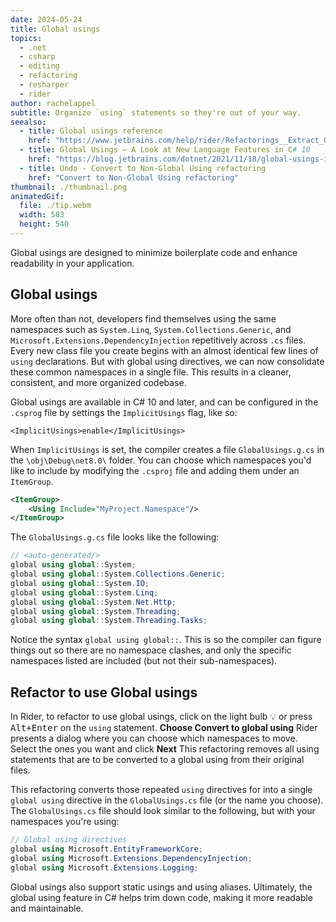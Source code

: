 ```yaml
---
date: 2024-05-24
title: Global usings
topics:
  - .net
  - csharp
  - editing
  - refactoring
  - resharper
  - rider
author: rachelappel
subtitle: Organize `using` statements so they're out of your way.
seealso:
  - title: Global usings reference
    href: "https://www.jetbrains.com/help/rider/Refactorings__Extract_Global_Using.html"
  - title: Global Usings – A Look at New Language Features in C# 10
    href: "https://blog.jetbrains.com/dotnet/2021/11/18/global-usings-in-csharp-10/"
  - title: Undo - Convert to Non-Global Using refactoring
    href: "Convert to Non-Global Using refactoring"
thumbnail: ./thumbnail.png
animatedGif:
  file: ./tip.webm
  width: 583
  height: 540
---
```


Global usings are designed to minimize boilerplate code and enhance readability in your application.

## Global usings

More often than not, developers find themselves using the same namespaces such as `System.Linq`, `System.Collections.Generic`, and `Microsoft.Extensions.DependencyInjection` repetitively across `.cs` files.
Every new class file you create begins with an almost identical few lines of `using` declarations.
But with global using directives, we can now consolidate these common namespaces in a single file. This results in a cleaner, consistent, and more organized codebase.

Global usings are available in C# 10 and later, and can be configured in the `.csprog` file by settings the `ImplicitUsings` flag, like so:

`<ImplicitUsings>enable</ImplicitUsings>`

When `ImplicitUsings` is set, the compiler creates a file `GlobalUsings.g.cs` in the `\obj\Debug\net8.0\` folder.
You can choose which namespaces you'd like to include by modifying the `.csproj` file and adding them under an `ItemGroup`.

```xml
<ItemGroup>
    <Using Include="MyProject.Namespace"/>
</ItemGroup>
```

The `GlobalUsings.g.cs` file looks like the following:

```csharp
// <auto-generated/>
global using global::System;
global using global::System.Collections.Generic;
global using global::System.IO;
global using global::System.Linq;
global using global::System.Net.Http;
global using global::System.Threading;
global using global::System.Threading.Tasks;
```

Notice the syntax `global using global::`. This is so the compiler can figure things out so there are no namespace clashes, and only the specific namespaces listed are included (but not their sub-namespaces).

## Refactor to use Global usings

In Rider, to refactor to use global usings, click on the light bulb 💡 or press <kbd>Alt+Enter</kbd> on the `using` statement. **Choose Convert to global using**
Rider presents a dialog where you can choose which namespaces to move. Select the ones you want and click **Next** This refactoring removes all using statements that are to be converted to a global using from their original files.

This refactoring converts those repeated `using` directives for into a single `global using` directive in the `GlobalUsings.cs` file (or the name you choose).
The `GlobalUsings.cs` file should look similar to the following, but with your namespaces you're using:

```csharp
// Global using directives
global using Microsoft.EntityFrameworkCore;
global using Microsoft.Extensions.DependencyInjection;
global using Microsoft.Extensions.Logging;
```

Global usings also support static usings and using aliases. Ultimately, the global using feature in C# helps trim down code, making it more readable and maintainable.
